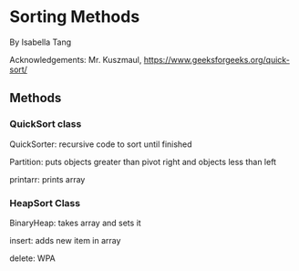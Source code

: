 # Sorting Methods
By Isabella Tang

Acknowledgements: Mr. Kuszmaul, https://www.geeksforgeeks.org/quick-sort/

## Methods

### QuickSort class
QuickSorter: recursive code to sort until finished

Partition: puts objects greater than pivot right and objects less than left

printarr: prints array

### HeapSort Class

BinaryHeap: takes array and sets it

insert: adds new item in array

delete: WPA
